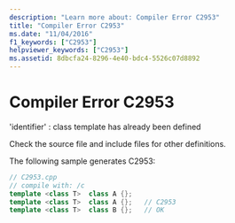```yaml
---
description: "Learn more about: Compiler Error C2953"
title: "Compiler Error C2953"
ms.date: "11/04/2016"
f1_keywords: ["C2953"]
helpviewer_keywords: ["C2953"]
ms.assetid: 8dbcfa24-8296-4e40-bdc4-5526c07d8892
---
```

# Compiler Error C2953

'identifier' : class template has already been defined

Check the source file and include files for other definitions.

The following sample generates C2953:

```cpp
// C2953.cpp
// compile with: /c
template <class T>  class A {};
template <class T>  class A {};   // C2953
template <class T>  class B {};   // OK
```
